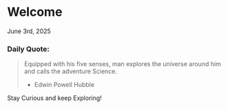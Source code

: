 # Welcome

June 3rd, 2025

### Daily Quote:
> Equipped with his five senses, man explores the universe around him and calls the adventure Science.
> 	- Edwin Powell Hubble

Stay Curious and keep Exploring!
